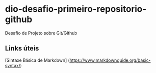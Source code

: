# dio-desafio-primeiro-repositorio-github
Desafio de Projeto sobre Git/Github


## Links úteis
[Sintaxe Básica de Markdown] (https://www.markdownguide.org/basic-syntax/)
